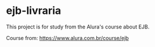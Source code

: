 # ejb-livraria
This project is for study from the Alura's course about EJB.

Course from: https://www.alura.com.br/course/ejb
